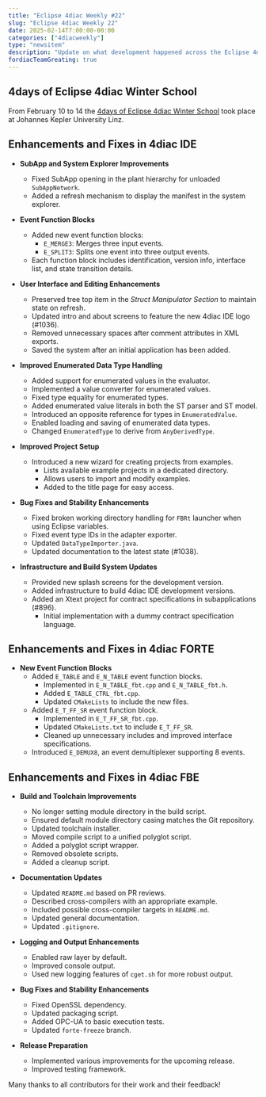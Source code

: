 ```yaml
---
title: "Eclipse 4diac Weekly #22"
slug: "Eclipse 4diac Weekly 22"
date: 2025-02-14T7:00:00-00:00
categories: ["4diacweekly"]
type: "newsitem"
description: "Update on what development happened across the Eclipse 4diac project in the week from February 07 to February 14, 2025."
fordiacTeamGreating: true
---
```


## 4days of Eclipse 4diac Winter School

From February 10 to 14 the [4days of Eclipse 4diac Winter School](/4diac/events/4diacwinterschool) took place at Johannes Kepler University Linz. 


## Enhancements and Fixes in 4diac IDE

- **SubApp and System Explorer Improvements**
  - Fixed SubApp opening in the plant hierarchy for unloaded `SubAppNetwork`.
  - Added a refresh mechanism to display the manifest in the system explorer.

- **Event Function Blocks**
  - Added new event function blocks:
    - `E_MERGE3`: Merges three input events.
    - `E_SPLIT3`: Splits one event into three output events.
  - Each function block includes identification, version info, interface list, and state transition details.

- **User Interface and Editing Enhancements**
  - Preserved tree top item in the *Struct Manipulator Section* to maintain state on refresh.
  - Updated intro and about screens to feature the new 4diac IDE logo (#1036).
  - Removed unnecessary spaces after comment attributes in XML exports.
  - Saved the system after an initial application has been added.

- **Improved Enumerated Data Type Handling**
  - Added support for enumerated values in the evaluator.
  - Implemented a value converter for enumerated values.
  - Fixed type equality for enumerated types.
  - Added enumerated value literals in both the ST parser and ST model.
  - Introduced an opposite reference for types in `EnumeratedValue`.
  - Enabled loading and saving of enumerated data types.
  - Changed `EnumeratedType` to derive from `AnyDerivedType`.

- **Improved Project Setup**
  - Introduced a new wizard for creating projects from examples.
    - Lists available example projects in a dedicated directory.
    - Allows users to import and modify examples.
    - Added to the title page for easy access.

- **Bug Fixes and Stability Enhancements**
  - Fixed broken working directory handling for `FBRt` launcher when using Eclipse variables.
  - Fixed event type IDs in the adapter exporter.
  - Updated `DataTypeImporter.java`.
  - Updated documentation to the latest state (#1038).

- **Infrastructure and Build System Updates**
  - Provided new splash screens for the development version.
  - Added infrastructure to build 4diac IDE development versions.
  - Added an Xtext project for contract specifications in subapplications (#896).
    - Initial implementation with a dummy contract specification language.


## Enhancements and Fixes in 4diac FORTE

- **New Event Function Blocks**
  - Added `E_TABLE` and `E_N_TABLE` event function blocks.
    - Implemented in `E_N_TABLE_fbt.cpp` and `E_N_TABLE_fbt.h`.
    - Added `E_TABLE_CTRL_fbt.cpp`.
    - Updated `CMakeLists` to include the new files.
  - Added `E_T_FF_SR` event function block.
    - Implemented in `E_T_FF_SR_fbt.cpp`.
    - Updated `CMakeLists.txt` to include `E_T_FF_SR`.
    - Cleaned up unnecessary includes and improved interface specifications.
  - Introduced `E_DEMUX8`, an event demultiplexer supporting 8 events.


## Enhancements and Fixes in 4diac FBE

- **Build and Toolchain Improvements**
  - No longer setting module directory in the build script.
  - Ensured default module directory casing matches the Git repository.
  - Updated toolchain installer.
  - Moved compile script to a unified polyglot script.
  - Added a polyglot script wrapper.
  - Removed obsolete scripts.
  - Added a cleanup script.

- **Documentation Updates**
  - Updated `README.md` based on PR reviews.
  - Described cross-compilers with an appropriate example.
  - Included possible cross-compiler targets in `README.md`.
  - Updated general documentation.
  - Updated `.gitignore`.

- **Logging and Output Enhancements**
  - Enabled raw layer by default.
  - Improved console output.
  - Used new logging features of `cget.sh` for more robust output.

- **Bug Fixes and Stability Enhancements**
  - Fixed OpenSSL dependency.
  - Updated packaging script.
  - Added OPC-UA to basic execution tests.
  - Updated `forte-freeze` branch.

- **Release Preparation**
  - Implemented various improvements for the upcoming release.
  - Improved testing framework.

Many thanks to all contributors for their work and their feedback!
